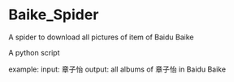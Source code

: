 # Baike_Spider
A spider to download all pictures of item of Baidu Baike

A python script

example:
input: 章子怡
output: all albums of 章子怡 in Baidu Baike 
